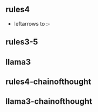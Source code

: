 ## rules4

- leftarrows to :-

## rules3-5

## llama3

## rules4-chainofthought

## llama3-chainofthought
